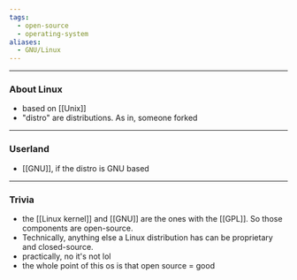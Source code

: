 ```yaml
---
tags:
  - open-source
  - operating-system
aliases:
  - GNU/Linux
---
```

---

### About Linux

- based on [[Unix]]
- "distro" are distributions. As in, someone forked

---

### Userland

- [[GNU]], if the distro is GNU based

---

### Trivia

- the [[Linux kernel]] and [[GNU]] are the ones with the [[GPL]]. So those components are open-source.
- Technically, anything else a Linux distribution has can be proprietary and closed-source.
- practically, no it's not lol
- the whole point of this os is that open source = good
